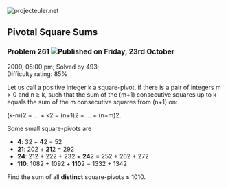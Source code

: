 ![projecteuler.net](images/print_page_logo.png)

## Pivotal Square Sums

### Problem 261 ![](images/icon_info.png)Published on Friday, 23rd October
2009, 05:00 pm; Solved by 493;  
Difficulty rating: 85%

Let us call a positive integer k a square-pivot, if there is a pair of
integers m &gt; 0 and n ≥ k, such that the sum of the (m+1) consecutive
squares up to k equals the sum of the m consecutive squares from (n+1) on:

(k-m)2 \+ ... + k2 = (n+1)2 \+ ... + (n+m)2.

Some small square-pivots are

  * **4**: 32 \+ **4**2 = 52
  * **21**: 202 \+ **21**2 = 292
  * **24**: 212 \+ 222 \+ 232 \+ **24**2 = 252 \+ 262 \+ 272
  * **110**: 1082 \+ 1092 \+ **110**2 = 1332 \+ 1342

Find the sum of all **distinct** square-pivots ≤ 1010.

  
  

